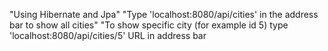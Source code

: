 "Using Hibernate and Jpa"
"Type 'localhost:8080/api/cities' in the address bar to show all cities"
"To show specific city (for example id 5) type 'localhost:8080/api/cities/5' URL in address bar
